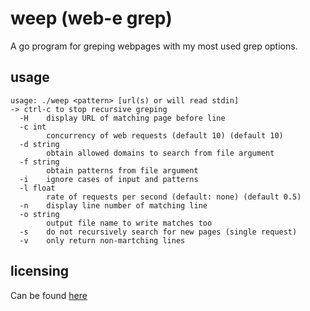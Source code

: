 # weep (web-e grep)

A go program for greping webpages with my most used grep options.

## usage

```
usage: ./weep <pattern> [url(s) or will read stdin]
-> ctrl-c to stop recursive greping
  -H	display URL of matching page before line
  -c int
    	concurrency of web requests (default 10) (default 10)
  -d string
    	obtain allowed domains to search from file argument
  -f string
    	obtain patterns from file argument
  -i	ignore cases of input and patterns
  -l float
    	rate of requests per second (default: none) (default 0.5)
  -n	display line number of matching line
  -o string
    	output file name to write matches too
  -s	do not recursively search for new pages (single request)
  -v	only return non-martching lines
```

## licensing

Can be found [here](LICENSE.txt)
